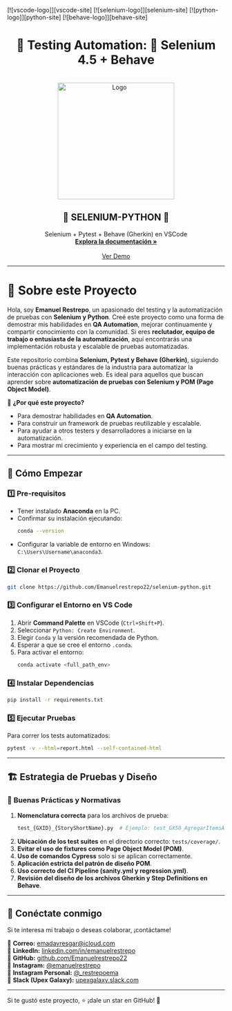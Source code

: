 <!-- PROJECT SHIELDS -->
<!--
*** I'm using markdown "reference style" links for readability.
*** Reference links are enclosed in brackets [ ] instead of parentheses ( ).
*** See the bottom of this document for the declaration of the reference variables
*** for contributors-url, forks-url, etc. This is an optional, concise syntax you may use.
*** https://www.markdownguide.org/basic-syntax/#reference-style-links
-->

[![vscode-logo]][vscode-site] [![selenium-logo]][selenium-site] [![python-logo]][python-site] [![behave-logo]][behave-site]

<h1 align="center">🧪 Testing Automation: 🐍 Selenium 4.5 + Behave</h1>
<!-- PROJECT LOGO -->
<br />
<div align="center">
  <a>
    <img src="https://user-images.githubusercontent.com/91127281/200486232-5697197c-0541-4496-a487-bc720f234a1b.png" alt="Logo" width="" height="270">
  </a>

<h2 align="center">🧪 SELENIUM-PYTHON 🧪</h2>

  <p align="center">
    Selenium + Pytest + Behave (Gherkin) en VSCode
    <br />
    <a href="https://github.com/Emanuelrestrepo22/selenium-python"><strong>Explora la documentación »</strong></a>
    <br />
    <br />
    <a href="https://github.com/Emanuelrestrepo22/selenium-python/blob/main/Tests/start/test_demo.py">Ver Demo</a>
  </p>
</div>

---

# 🌟 Sobre este Proyecto

Hola, soy **Emanuel Restrepo**, un apasionado del testing y la automatización de pruebas con **Selenium y Python**. Creé este proyecto como una forma de demostrar mis habilidades en **QA Automation**, mejorar continuamente y compartir conocimiento con la comunidad. Si eres **reclutador, equipo de trabajo o entusiasta de la automatización**, aquí encontrarás una implementación robusta y escalable de pruebas automatizadas.

Este repositorio combina **Selenium, Pytest y Behave (Gherkin)**, siguiendo buenas prácticas y estándares de la industria para automatizar la interacción con aplicaciones web. Es ideal para aquellos que buscan aprender sobre **automatización de pruebas con Selenium y POM (Page Object Model)**.

📌 **¿Por qué este proyecto?**
- Para demostrar habilidades en **QA Automation**.
- Para construir un framework de pruebas reutilizable y escalable.
- Para ayudar a otros testers y desarrolladores a iniciarse en la automatización.
- Para mostrar mi crecimiento y experiencia en el campo del testing.

---

## 🚀 Cómo Empezar

### **1️⃣ Pre-requisitos**
- Tener instalado **Anaconda** en la PC.
- Confirmar su instalación ejecutando:
  ```sh
  conda --version
  ```
- Configurar la variable de entorno en Windows: `C:\Users\Username\anaconda3`.

### **2️⃣ Clonar el Proyecto**
```sh
git clone https://github.com/Emanuelrestrepo22/selenium-python.git
```

### **3️⃣ Configurar el Entorno en VS Code**
1. Abrir **Command Palette** en VSCode (`Ctrl+Shift+P`).
2. Seleccionar `Python: Create Environment`.
3. Elegir `Conda` y la versión recomendada de Python.
4. Esperar a que se cree el entorno `.conda`.
5. Para activar el entorno:
   ```sh
   conda activate <full_path_env>
   ```

### **4️⃣ Instalar Dependencias**
```sh
pip install -r requirements.txt
```

### **5️⃣ Ejecutar Pruebas**
Para correr los tests automatizados:
```sh
pytest -v --html=report.html --self-contained-html
```

---

## 🏗️ Estrategia de Pruebas y Diseño

### 🔹 **Buenas Prácticas y Normativas**
1. **Nomenclatura correcta** para los archivos de prueba:
   ```sh
   test_{GXID}_{StoryShortName}.py  # Ejemplo: test_GX50_AgregarItemsAlCart.py
   ```
2. **Ubicación de los test suites** en el directorio correcto: `tests/coverage/`.
3. **Evitar el uso de fixtures como Page Object Model (POM)**.
4. **Uso de comandos Cypress** solo si se aplican correctamente.
5. **Aplicación estricta del patrón de diseño POM**.
6. **Uso correcto del CI Pipeline (sanity.yml y regression.yml)**.
7. **Revisión del diseño de los archivos Gherkin y Step Definitions en Behave**.

---

## 📌 Conéctate conmigo
Si te interesa mi trabajo o deseas colaborar, ¡contáctame!

📩 **Correo:** emadavresgar@icloud.com  
💼 **LinkedIn:** [linkedin.com/in/emanuelrestrepo](https://www.linkedin.com/in/emanuelrestrepo/)  
🐍 **GitHub:** [github.com/Emanuelrestrepo22](https://github.com/Emanuelrestrepo22)  
📸 **Instagram:** [@emanuelrestrepo](https://www.instagram.com/emanuelrestrepo/)  
📸 **Instagram Personal:** [@_restrepoema](https://www.instagram.com/_restrepoema/)  
💬 **Slack (Upex Galaxy):** [upexgalaxy.slack.com](https://upexgalaxy.slack.com/team/U055Q8W9N66)  

---

Si te gustó este proyecto, ⭐ ¡dale un star en GitHub! 🚀

